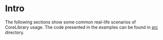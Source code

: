 # Intro

The following sections show some common real-life scenarios of CoreLibrary usage. The code presented in the examples can be found in [src](./src/) directory.